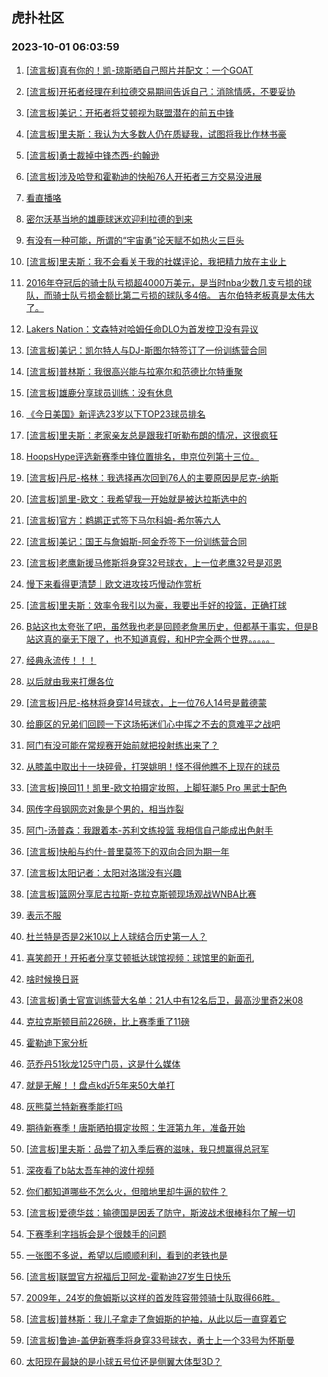 ## 虎扑社区 
### 2023-10-01 06:03:59

1. [[流言板]真有你的！凯-琼斯晒自己照片并配文：一个GOAT](https://bbs.hupu.com/62289066.html)

2. [[流言板]开拓者经理在利拉德交易期间告诉自己：消除情感，不要妥协](https://bbs.hupu.com/62289401.html)

3. [[流言板]美记：开拓者将艾顿视为联盟潜在的前五中锋](https://bbs.hupu.com/62288950.html)

4. [[流言板]里夫斯：我认为大多数人仍在质疑我，试图将我比作林书豪](https://bbs.hupu.com/62284885.html)

5. [[流言板]勇士裁掉中锋杰西-约翰逊](https://bbs.hupu.com/62283854.html)

6. [[流言板]涉及哈登和霍勒迪的快船76人开拓者三方交易没进展](https://bbs.hupu.com/62283595.html)

7. [看直播咯](https://bbs.hupu.com/62290973.html)

8. [密尔沃基当地的雄鹿球迷欢迎利拉德的到来](https://bbs.hupu.com/62290840.html)

9. [有没有一种可能，所谓的“宇宙勇”论天赋不如热火三巨头](https://bbs.hupu.com/62290626.html)

10. [[流言板]里夫斯：我不会看关于我的社媒评论，我把精力放在主业上](https://bbs.hupu.com/62284804.html)

11. [2016年夺冠后的骑士队亏损超4000万美元，是当时nba少数几支亏损的球队，而骑士队亏损金额比第二亏损的球队多4倍。  吉尔伯特老板真是太伟大了。](https://bbs.hupu.com/62285874.html)

12. [Lakers Nation：文森特对哈姆任命DLO为首发控卫没有异议](https://bbs.hupu.com/62290706.html)

13. [[流言板]美记：凯尔特人与DJ-斯图尔特签订了一份训练营合同](https://bbs.hupu.com/62289267.html)

14. [[流言板]普林斯：我很高兴能与拉塞尔和范德比尔特重聚](https://bbs.hupu.com/62283737.html)

15. [[流言板]雄鹿分享球员训练：没有休息](https://bbs.hupu.com/62287557.html)

16. [《今日美国》新评选23岁以下TOP23球员排名](https://bbs.hupu.com/62285490.html)

17. [[流言板]里夫斯：老家亲友总是跟我打听勒布朗的情况，这很疯狂](https://bbs.hupu.com/62282366.html)

18. [HoopsHype评选新赛季中锋位置排名，申京位列第十三位。](https://bbs.hupu.com/62288463.html)

19. [[流言板]丹尼-格林：我选择再次回到76人的主要原因是尼克-纳斯](https://bbs.hupu.com/62288839.html)

20. [[流言板]凯里-欧文：我希望我一开始就是被达拉斯选中的](https://bbs.hupu.com/62281161.html)

21. [[流言板]官方：鹈鹕正式签下马尔科姆-希尔等六人](https://bbs.hupu.com/62287749.html)

22. [[流言板]美记：国王与詹姆斯-阿金乔签下一份训练营合同](https://bbs.hupu.com/62289356.html)

23. [[流言板]老鹰新援马修斯将身穿32号球衣，上一位老鹰32号是邓恩](https://bbs.hupu.com/62289035.html)

24. [慢下来看得更清楚｜欧文进攻技巧慢动作赏析](https://bbs.hupu.com/62282057.html)

25. [[流言板]里夫斯：效率令我引以为豪，我要出手好的投篮，正确打球](https://bbs.hupu.com/62282473.html)

26. [B站这也太夸张了吧，虽然我也老是回顾老詹黑历史，但都基于事实，但是B站这真的毫无下限了，也不知道真假，和HP完全两个世界。。。。。](https://bbs.hupu.com/62290292.html)

27. [经典永流传！！！](https://bbs.hupu.com/62285727.html)

28. [以后就由我来打爆各位](https://bbs.hupu.com/62286544.html)

29. [[流言板]丹尼-格林将身穿14号球衣，上一位76人14号是戴德蒙](https://bbs.hupu.com/62289005.html)

30. [给鹿区的兄弟们回顾一下这场拓迷们心中挥之不去的意难平之战吧](https://bbs.hupu.com/62287842.html)

31. [阿门有没可能在常规赛开始前就把投射练出来了？](https://bbs.hupu.com/62284413.html)

32. [从膝盖中取出十一块碎骨，打哭姚明！怪不得他瞧不上现在的球员](https://bbs.hupu.com/62289945.html)

33. [[流言板]换回11！凯里-欧文拍摄定妆照，上脚狂潮5 Pro 黑武士配色](https://bbs.hupu.com/62284248.html)

34. [网传字母钢网恋对象是个男的，相当炸裂](https://bbs.hupu.com/62280149.html)

35. [阿门-汤普森：我跟着本-苏利文练投篮 我相信自己能成出色射手](https://bbs.hupu.com/62285921.html)

36. [[流言板]快船与约什-普里莫签下的双向合同为期一年](https://bbs.hupu.com/62283603.html)

37. [[流言板]太阳记者：太阳对洛瑞没有兴趣](https://bbs.hupu.com/62283778.html)

38. [[流言板]篮网分享尼古拉斯-克拉克斯顿现场观战WNBA比赛](https://bbs.hupu.com/62287505.html)

39. [表示不服](https://bbs.hupu.com/62287549.html)

40. [杜兰特是否是2米10以上人球结合历史第一人？](https://bbs.hupu.com/62284424.html)

41. [喜笑颜开！开拓者分享艾顿抵达球馆视频：球馆里的新面孔](https://bbs.hupu.com/62281098.html)

42. [啥时候换日哥](https://bbs.hupu.com/62289867.html)

43. [[流言板]勇士官宣训练营大名单：21人中有12名后卫，最高沙里奇2米08](https://bbs.hupu.com/62280174.html)

44. [克拉克斯顿目前226磅，比上赛季重了11磅](https://bbs.hupu.com/62289785.html)

45. [霍勒迪下家分析](https://bbs.hupu.com/62285719.html)

46. [范乔丹51狄龙125守门员，这是什么媒体](https://bbs.hupu.com/62284969.html)

47. [就是无解！！盘点kd近5年来50大单打](https://bbs.hupu.com/62284501.html)

48. [灰熊莫兰特新赛季能打吗](https://bbs.hupu.com/62288080.html)

49. [期待新赛季！唐斯晒拍摄定妆照：生涯第九年，准备开始](https://bbs.hupu.com/62287524.html)

50. [[流言板]里夫斯：品尝了初入季后赛的滋味，我只想赢得总冠军](https://bbs.hupu.com/62282236.html)

51. [深夜看了b站太吾车神的波什视频](https://bbs.hupu.com/62289013.html)

52. [你们都知道哪些不怎么火，但暗地里却牛逼的软件？](https://bbs.hupu.com/62289112.html)

53. [[流言板]爱德华兹：输德国是因丢了防守，斯波战术很棒科尔了解一切](https://bbs.hupu.com/62283096.html)

54. [下赛季利字挡拆会是个很棘手的问题](https://bbs.hupu.com/62289525.html)

55. [一张图不多说，希望以后顺顺利利，看到的老铁也是](https://bbs.hupu.com/62289208.html)

56. [[流言板]联盟官方祝福后卫阿龙-霍勒迪27岁生日快乐](https://bbs.hupu.com/62287475.html)

57. [2009年，24岁的詹姆斯以这样的首发阵容带领骑士队取得66胜。](https://bbs.hupu.com/62288657.html)

58. [[流言板]普林斯：我儿子拿走了詹姆斯的护袖，从此以后一直穿着它](https://bbs.hupu.com/62280460.html)

59. [[流言板]鲁迪-盖伊新赛季将身穿33号球衣，勇士上一个33号为怀斯曼](https://bbs.hupu.com/62280569.html)

60. [太阳现在最缺的是小球五号位还是侧翼大体型3D？](https://bbs.hupu.com/62289167.html)


